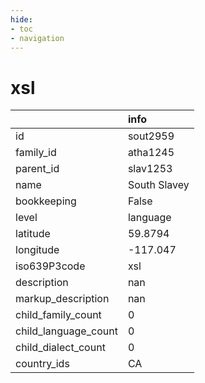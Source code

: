 ```yaml
---
hide:
- toc
- navigation
---
```

# xsl
|                      | info         |
|:---------------------|:-------------|
| id                   | sout2959     |
| family_id            | atha1245     |
| parent_id            | slav1253     |
| name                 | South Slavey |
| bookkeeping          | False        |
| level                | language     |
| latitude             | 59.8794      |
| longitude            | -117.047     |
| iso639P3code         | xsl          |
| description          | nan          |
| markup_description   | nan          |
| child_family_count   | 0            |
| child_language_count | 0            |
| child_dialect_count  | 0            |
| country_ids          | CA           |